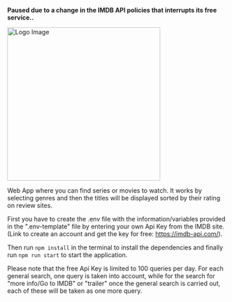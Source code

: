 **Paused due to a change in the IMDB API policies that interrupts its free service..**
  
  
  <img src="https://cdn.discordapp.com/attachments/894702938386210896/997024365529014302/Logo.png" width="350" title="Logo Image">

Web App where you can find series or movies to watch. It works by selecting genres and then the titles will be displayed sorted by their rating on review sites.

First you have to create the .env file with the information/variables provided in the ".env-template" file by entering your own Api Key from the IMDB site. (Link to create an account and get the key for free: https://imdb-api.com/).

Then run ```npm install``` in the terminal to install the dependencies and finally run ```npm run start``` to start the application.

Please note that the free Api Key is limited to 100 queries per day. For each general search, one query is taken into account, while for the search for "more info/Go to IMDB" or "trailer" once the general search is carried out, each of these will be taken as one more query.


